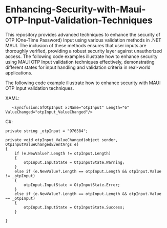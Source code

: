 # Enhancing-Security-with-Maui-OTP-Input-Validation-Techniques
This repository provides advanced techniques to enhance the security of OTP (One-Time Password) Input using various validation methods in .NET MAUI. The inclusion of these methods ensures that user inputs are thoroughly verified, providing a robust security layer against unauthorized access. The following code examples illustrate how to enhance security using MAUI OTP Input validation techniques effectively, demonstrating different states for input handling and validation criteria in real-world applications.

The following code example illustrate how to enhance security with MAUI OTP Input validation techniques.

XAML:
```
   <syncfusion:SfOtpInput x:Name="otpInput" Length="6" ValueChanged="otpInput_ValueChanged"/>

```
C#:
```
private string _otpInput = "976584";

private void otpInput_ValueChanged(object sender, OtpInputValueChangedEventArgs e)
{
    if (e.NewValue?.Length != otpInput.Length)
    {
        otpInput.InputState = OtpInputState.Warning;
    }
    else if (e.NewValue?.Length == otpInput.Length && otpInput.Value != _otpInput)
    {
        otpInput.InputState = OtpInputState.Error;
    }
    else if (e.NewValue?.Length == otpInput.Length && otpInput.Value == _otpInput)
    {
        otpInput.InputState = OtpInputState.Success;
    }

}

```